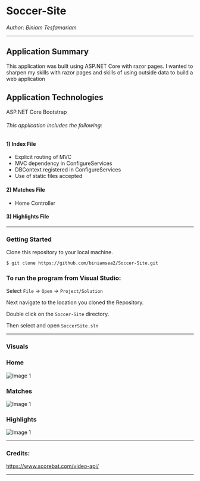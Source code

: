 # Soccer-Site

*Author: Biniam Tesfamariam*

----

## Application Summary
This application was built using ASP.NET Core with razor pages. I wanted to sharpen my skills with razor pages and skills of using outside data to build a web application  

## Application Technologies
ASP.NET Core
Bootstrap

###### This application includes the following:  

#### 1) Index File  
- Explicit routing of MVC  
- MVC dependency in ConfigureServices  
- DBContext registered in ConfigureServices  
- Use of static files accepted  
#### 2) Matches File  
- Home Controller  
#### 3) Highlights File  



---

### Getting Started
Clone this repository to your local machine.

```
$ git clone https://github.com/biniamsea2/Soccer-Site.git
```

### To run the program from Visual Studio:
Select ```File``` -> ```Open``` -> ```Project/Solution```

Next navigate to the location you cloned the Repository.

Double click on the ```Soccer-Site``` directory.

Then select and open ```SoccerSite.sln```

---

### Visuals

### Home
![Image 1]()
### Matches
![Image 1]()
### Highlights
![Image 1]()


---

### Credits:
https://www.scorebat.com/video-api/


------------------------------
